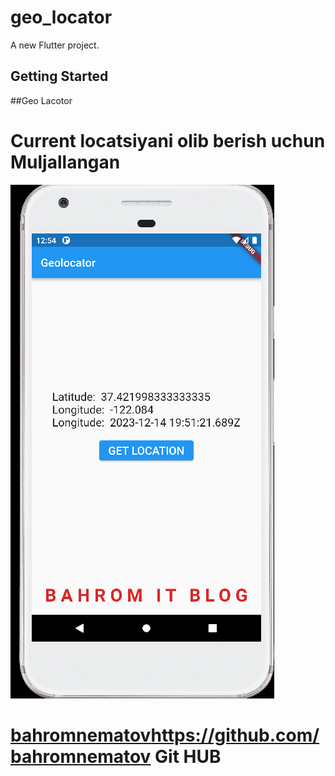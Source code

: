 # geo_locator

A new Flutter project.

## Getting Started

##Geo Lacotor
# Current locatsiyani olib berish uchun Muljallangan

![img.png](img.png)

# [bahromnematov](https://github.com/bahromnematov)https://github.com/bahromnematov Git HUB
